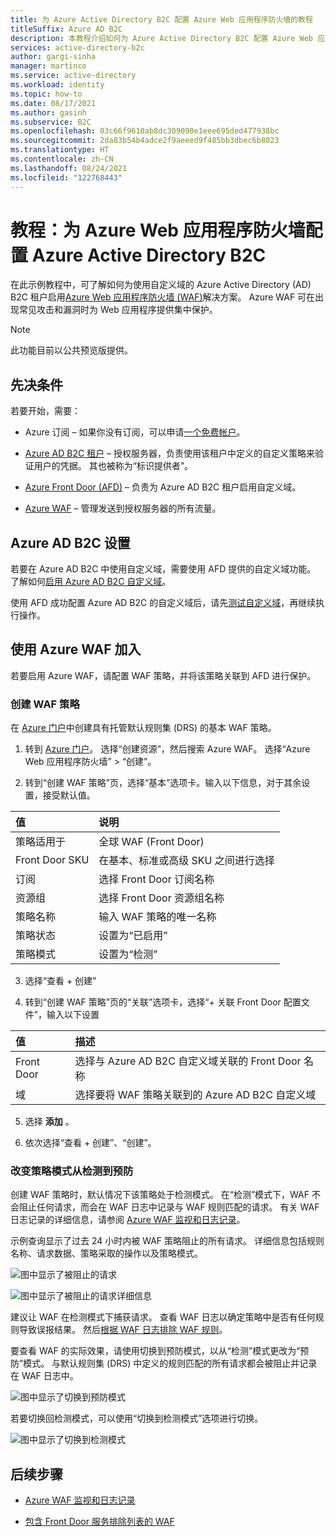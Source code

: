 ```yaml
---
title: 为 Azure Active Directory B2C 配置 Azure Web 应用程序防火墙的教程
titleSuffix: Azure AD B2C
description: 本教程介绍如何为 Azure Active Directory B2C 配置 Azure Web 应用程序防火墙，以保护应用程序免遭恶意攻击
services: active-directory-b2c
author: gargi-sinha
manager: martinco
ms.service: active-directory
ms.workload: identity
ms.topic: how-to
ms.date: 08/17/2021
ms.author: gasinh
ms.subservice: B2C
ms.openlocfilehash: 03c66f9610ab8dc309098e1eee695ded477938bc
ms.sourcegitcommit: 2da83b54b4adce2f9aeeed9f485bb3dbec6b8023
ms.translationtype: HT
ms.contentlocale: zh-CN
ms.lasthandoff: 08/24/2021
ms.locfileid: "122768443"
---
```

# <a name="tutorial-configure-azure-web-application-firewall-with-azure-active-directory-b2c"></a>教程：为 Azure Web 应用程序防火墙配置 Azure Active Directory B2C

在此示例教程中，可了解如何为使用自定义域的 Azure Active Directory (AD) B2C 租户启用[Azure Web 应用程序防火墙 (WAF)](https://azure.microsoft.com/services/web-application-firewall/#overview)解决方案。 Azure WAF 可在出现常见攻击和漏洞时为 Web 应用程序提供集中保护。

>[!NOTE]
>此功能目前以公共预览版提供。

## <a name="prerequisites"></a>先决条件

若要开始，需要：

- Azure 订阅 – 如果你没有订阅，可以申请[一个免费帐户](https://azure.microsoft.com/free/)。

- [Azure AD B2C 租户](tutorial-create-tenant.md) – 授权服务器，负责使用该租户中定义的自定义策略来验证用户的凭据。  其也被称为“标识提供者”。

- [Azure Front Door (AFD)](https://docs.microsoft.com/azure/frontdoor/) – 负责为 Azure AD B2C 租户启用自定义域。  

- [Azure WAF](https://azure.microsoft.com/services/web-application-firewall/#overview) – 管理发送到授权服务器的所有流量。

## <a name="azure-ad-b2c-setup"></a>Azure AD B2C 设置

若要在 Azure AD B2C 中使用自定义域，需要使用 AFD 提供的自定义域功能。 了解如何[启用 Azure AD B2C 自定义域](https://docs.microsoft.com/azure/active-directory-b2c/custom-domain?pivots=b2c-user-flow)。  

使用 AFD 成功配置 Azure AD B2C 的自定义域后，请先[测试自定义域](https://docs.microsoft.com/azure/active-directory-b2c/custom-domain?pivots=b2c-custom-policy#test-your-custom-domain)，再继续执行操作。  

## <a name="onboard-with-azure-waf"></a>使用 Azure WAF 加入

若要启用 Azure WAF，请配置 WAF 策略，并将该策略关联到 AFD 进行保护。

### <a name="create-a-waf-policy"></a>创建 WAF 策略

在 [Azure 门户](https://portal.azure.com)中创建具有托管默认规则集 (DRS) 的基本 WAF 策略。

1. 转到 [Azure 门户](https://portal.azure.com)。 选择“创建资源”，然后搜索 Azure WAF。 选择“Azure Web 应用程序防火墙” > “创建”。 

2. 转到“创建 WAF 策略”页，选择“基本”选项卡。输入以下信息，对于其余设置，接受默认值。 

| 值 | 说明 |
|:--------|:-------|
| 策略适用于 | 全球 WAF (Front Door)|
| Front Door SKU | 在基本、标准或高级 SKU 之间进行选择 |
|订阅 | 选择 Front Door 订阅名称 |
| 资源组 | 选择 Front Door 资源组名称 |
| 策略名称 | 输入 WAF 策略的唯一名称 |
| 策略状态 | 设置为“已启用” |
| 策略模式 | 设置为“检测” |

3. 选择“查看 + 创建”

4. 转到“创建 WAF 策略”页的“关联”选项卡，选择“+ 关联 Front Door 配置文件”，输入以下设置 

| 值 | 描述 |
|:----|:------|
| Front Door | 选择与 Azure AD B2C 自定义域关联的 Front Door 名称 |
| 域 | 选择要将 WAF 策略关联到的 Azure AD B2C 自定义域|

5. 选择 **添加** 。

6. 依次选择“查看 + 创建”、“创建”。  

### <a name="change-policy-mode-from-detection-to-prevention"></a>改变策略模式从检测到预防

创建 WAF 策略时，默认情况下该策略处于检测模式。 在“检测”模式下，WAF 不会阻止任何请求，而会在 WAF 日志中记录与 WAF 规则匹配的请求。 有关 WAF 日志记录的详细信息，请参阅 [Azure WAF 监视和日志记录](https://docs.microsoft.com/azure/web-application-firewall/afds/waf-front-door-monitor)。

示例查询显示了过去 24 小时内被 WAF 策略阻止的所有请求。 详细信息包括规则名称、请求数据、策略采取的操作以及策略模式。

![图中显示了被阻止的请求](./media/partner-azure-web-application-firewall/blocked-requests-query.png)

![图中显示了被阻止的请求详细信息](./media/partner-azure-web-application-firewall/blocked-requests-details.png)

建议让 WAF 在检测模式下捕获请求。 查看 WAF 日志以确定策略中是否有任何规则导致误报结果。 然后[根据 WAF 日志排除 WAF 规则](https://docs.microsoft.com/azure/web-application-firewall/afds/waf-front-door-exclusion#define-exclusion-based-on-web-application-firewall-logs)。

要查看 WAF 的实际效果，请使用切换到预防模式，以从“检测”模式更改为“预防”模式。 与默认规则集 (DRS) 中定义的规则匹配的所有请求都会被阻止并记录在 WAF 日志中。

![图中显示了切换到预防模式](./media/partner-azure-web-application-firewall/switch-to-prevention-mode.png)

若要切换回检测模式，可以使用“切换到检测模式”选项进行切换。

![图中显示了切换到检测模式](./media/partner-azure-web-application-firewall/switch-to-detection-mode.png)

## <a name="next-steps"></a>后续步骤

- [Azure WAF 监视和日志记录](https://docs.microsoft.com/azure/web-application-firewall/afds/waf-front-door-monitor/)

- [包含 Front Door 服务排除列表的 WAF](https://docs.microsoft.com/azure/web-application-firewall/afds/waf-front-door-exclusion/)
